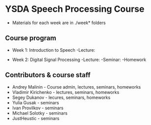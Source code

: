 # YSDA Speech Processing Course

- Materials for each week are in ./week* folders

## Course program

- Week 1: Introduction to Speech
    -Lecture:
  
- Week 2: Digital Signal Processing
    -Lecture:
    -Seminar:
    -Homework


## Contributors & course staff

- Andrey Malinin - Course admin, lectures, seminars, homeworks
- Vladimir Kirichenko - lectures, seminars, homeworks
- Segey Dukanov - lecures, seminars, homeworks
- Yulia Gusak - seminars
- Ivan Provilkov - seminars
- Michael Solotky - seminars
- JustHeustic - seminars 

